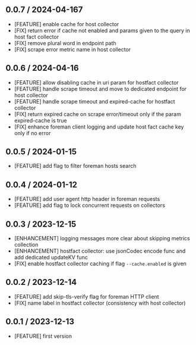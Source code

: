 ## 0.0.7 / 2024-04-167

* [FEATURE] enable cache for host collector
* [FIX] return error if cache not enabled and params given to the query in host fact collector
* [FIX] remove plural word in endpoint path
* [FIX] scrape error metric name in host collector


## 0.0.6 / 2024-04-16

* [FEATURE] allow disabling cache in uri param for hostfact collector
* [FEATURE] handle scrape timeout and move to dedicated endpoint for host collector
* [FEATURE] handle scrape timeout and expired-cache for hostfact collector
* [FIX] return expired cache on scrape error/timeout only if the param expired-cache is true
* [FIX] enhance foreman client logging and update host fact cache key only if no error


## 0.0.5 / 2024-01-15

* [FEATURE] add flag to filter foreman hosts search


## 0.0.4 / 2024-01-12

* [FEATURE] add user agent http header in foreman requests
* [FEATURE] add flag to lock concurrent requests on collectors


## 0.0.3 / 2023-12-15

* [ENHANCEMENT] logging messages more clear about skipping metrics collection
* [ENHANCEMENT] hostfact collector: use jsonCodec encode func and add dedicated updateKV func
* [FIX] enable hostfact collector caching if flag `--cache.enabled` is given


## 0.0.2 / 2023-12-14

* [FEATURE] add skip-tls-verify flag for foreman HTTP client
* [FIX] name label in hostfact collector (consistency with host collector)

## 0.0.1 / 2023-12-13

* [FEATURE] first version

